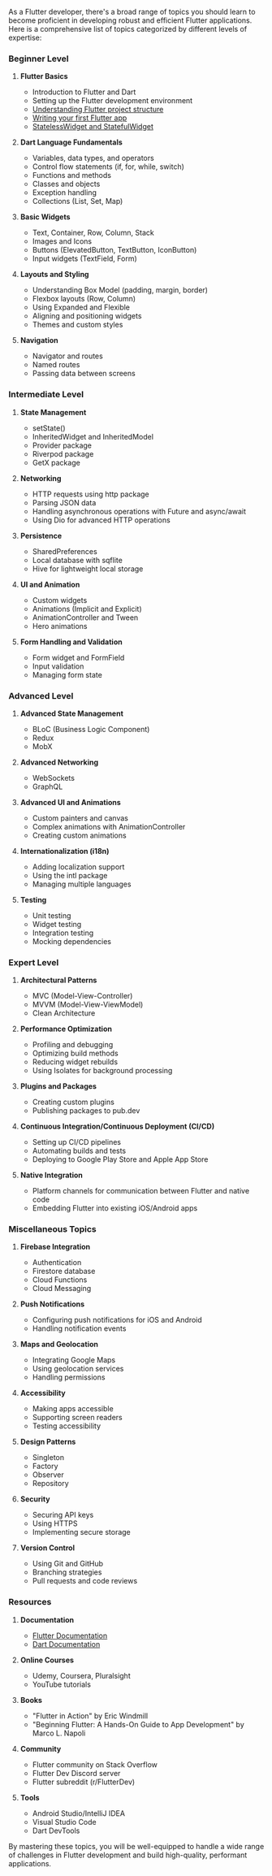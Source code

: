 As a Flutter developer, there's a broad range of topics you should learn to become proficient in developing robust and efficient Flutter applications. Here is a comprehensive list of topics categorized by different levels of expertise:

### Beginner Level

1. **Flutter Basics**
   - Introduction to Flutter and Dart
   - Setting up the Flutter development environment
   - <a href="https://github.com/prashantpag26/Structure-of-Flutter-Project" target="_blank">Understanding Flutter project structure</a>
   - <a href="https://github.com/prashantpag26/Writing-your-first-Flutter-app" target="_blank">Writing your first Flutter app</a>
   - <a href="https://github.com/prashantpag26/StatelessWidget-and-StatefulWidget" target="_blank">StatelessWidget and StatefulWidget</a>

2. **Dart Language Fundamentals**
   - Variables, data types, and operators
   - Control flow statements (if, for, while, switch)
   - Functions and methods
   - Classes and objects
   - Exception handling
   - Collections (List, Set, Map)

3. **Basic Widgets**
   - Text, Container, Row, Column, Stack
   - Images and Icons
   - Buttons (ElevatedButton, TextButton, IconButton)
   - Input widgets (TextField, Form)

4. **Layouts and Styling**
   - Understanding Box Model (padding, margin, border)
   - Flexbox layouts (Row, Column)
   - Using Expanded and Flexible
   - Aligning and positioning widgets
   - Themes and custom styles

5. **Navigation**
   - Navigator and routes
   - Named routes
   - Passing data between screens

### Intermediate Level

1. **State Management**
   - setState()
   - InheritedWidget and InheritedModel
   - Provider package
   - Riverpod package
   - GetX package

2. **Networking**
   - HTTP requests using http package
   - Parsing JSON data
   - Handling asynchronous operations with Future and async/await
   - Using Dio for advanced HTTP operations

3. **Persistence**
   - SharedPreferences
   - Local database with sqflite
   - Hive for lightweight local storage

4. **UI and Animation**
   - Custom widgets
   - Animations (Implicit and Explicit)
   - AnimationController and Tween
   - Hero animations

5. **Form Handling and Validation**
   - Form widget and FormField
   - Input validation
   - Managing form state

### Advanced Level

1. **Advanced State Management**
   - BLoC (Business Logic Component)
   - Redux
   - MobX

2. **Advanced Networking**
   - WebSockets
   - GraphQL

3. **Advanced UI and Animations**
   - Custom painters and canvas
   - Complex animations with AnimationController
   - Creating custom animations

4. **Internationalization (i18n)**
   - Adding localization support
   - Using the intl package
   - Managing multiple languages

5. **Testing**
   - Unit testing
   - Widget testing
   - Integration testing
   - Mocking dependencies

### Expert Level

1. **Architectural Patterns**
   - MVC (Model-View-Controller)
   - MVVM (Model-View-ViewModel)
   - Clean Architecture

2. **Performance Optimization**
   - Profiling and debugging
   - Optimizing build methods
   - Reducing widget rebuilds
   - Using Isolates for background processing

3. **Plugins and Packages**
   - Creating custom plugins
   - Publishing packages to pub.dev

4. **Continuous Integration/Continuous Deployment (CI/CD)**
   - Setting up CI/CD pipelines
   - Automating builds and tests
   - Deploying to Google Play Store and Apple App Store

5. **Native Integration**
   - Platform channels for communication between Flutter and native code
   - Embedding Flutter into existing iOS/Android apps

### Miscellaneous Topics

1. **Firebase Integration**
   - Authentication
   - Firestore database
   - Cloud Functions
   - Cloud Messaging

2. **Push Notifications**
   - Configuring push notifications for iOS and Android
   - Handling notification events

3. **Maps and Geolocation**
   - Integrating Google Maps
   - Using geolocation services
   - Handling permissions

4. **Accessibility**
   - Making apps accessible
   - Supporting screen readers
   - Testing accessibility

5. **Design Patterns**
   - Singleton
   - Factory
   - Observer
   - Repository

6. **Security**
   - Securing API keys
   - Using HTTPS
   - Implementing secure storage

7. **Version Control**
   - Using Git and GitHub
   - Branching strategies
   - Pull requests and code reviews

### Resources

1. **Documentation**
   - [Flutter Documentation](https://flutter.dev/docs)
   - [Dart Documentation](https://dart.dev/guides)

2. **Online Courses**
   - Udemy, Coursera, Pluralsight
   - YouTube tutorials

3. **Books**
   - "Flutter in Action" by Eric Windmill
   - "Beginning Flutter: A Hands-On Guide to App Development" by Marco L. Napoli

4. **Community**
   - Flutter community on Stack Overflow
   - Flutter Dev Discord server
   - Flutter subreddit (r/FlutterDev)

5. **Tools**
   - Android Studio/IntelliJ IDEA
   - Visual Studio Code
   - Dart DevTools

By mastering these topics, you will be well-equipped to handle a wide range of challenges in Flutter development and build high-quality, performant applications.
